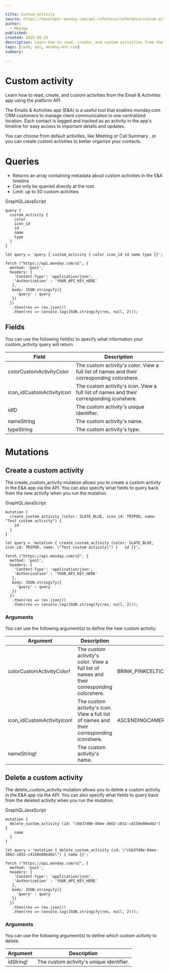 ```yaml
---

title: Custom_activity
source: https://developer.monday.com/api-reference/reference/custom-activity
author:
  - Monday
published:
created: 2025-05-25
description: Learn how to read, create, and custom activities from the Email &amp; Activities app using the platform API
tags: [code, api, monday-dot-com]
summary:

---
```


# Custom activity

Learn how to read, create, and custom activities from the Email & Activities app using the platform API

The Emails & Activities app (E&A) is a useful tool that enables monday.com CRM customers to manage client communication in one centralized location. Each contact is logged and tracked as an activity in the app's timeline for easy access to important details and updates.

You can choose from default activities, like Meeting or Call Summary , or you can create custom activities to better organize your contacts.

# Queries

- Returns an array containing metadata about custom activities in the E&A timeline
- Can only be queried directly at the root
- Limit: up to 50 custom activities

GraphQLJavaScript
```
query {
  custom_activity {
    color
    icon_id
    id
    name
    type
  }
}
```

```
let query = 'query { custom_activity { color icon_id id name type }}';

fetch ("https://api.monday.com/v2", {
  method: 'post',
  headers: {
    'Content-Type': 'application/json',
    'Authorization' : 'YOUR_API_KEY_HERE'
   },
   body: JSON.stringify({
     'query' : query
   })
  })
   .then(res => res.json())
   .then(res => console.log(JSON.stringify(res, null, 2)));
```

## Fields

You can use the following field(s) to specify what information your custom_activity query will return.

Field | Description
--- | ---
colorCustomActivityColor | The custom activity's color. View a full list of names and their corresponding colorshere.
icon_idCustomActivityIcon | The custom activity's icon. View a full list of names and their corresponding iconshere.
idID | The custom activity's unique identifier.
nameString | The custom activity's name.
typeString | The custom activity's type.

# Mutations

## Create a custom activity

The create_custom_activity mutation allows you to create a custom activity in the E&A app via the API. You can also specify what fields to query back from the new activity when you run the mutation.

GraphQLJavaScript
```
mutation {
  create_custom_activity (color: SLATE_BLUE, icon_id: TRIPOD, name: "Test custom activity") {
    id
  }
}
```

```
let query = 'mutation { create_custom_activity (color: SLATE_BLUE, icon_id: TRIPOD, name: \"Test custom activity\") {	id }}';

fetch ("https://api.monday.com/v2", {
  method: 'post',
  headers: {
    'Content-Type': 'application/json',
    'Authorization' : 'YOUR_API_KEY_HERE'
   },
   body: JSON.stringify({
     'query' : query
   })
  })
   .then(res => res.json())
   .then(res => console.log(JSON.stringify(res, null, 2)));
```

### Arguments

You can use the following argument(s) to define the new custom activity.

Argument | Description | Enum values
--- | --- | ---
colorCustomActivityColor! | The custom activity's color. View a full list of names and their corresponding colorshere. | BRINK_PINKCELTIC_BLUECORNFLOWER_BLUEDINGY_DUNGEONGO_GREENGRAYLIGHT_DEEP_PINKLIGHT_HOT_PINKMAYA_BLUEMEDIUM_TURQUOISEPARADISE_PINKPHILIPPINE_GREENPHILIPPINE_YELLOWSLATE_BLUEVIVID_CERULEANYANKEES_BLUEYELLOW_GREENYELLOW_ORANGE
icon_idCustomActivityIcon! | The custom activity's icon. View a full list of names and their corresponding iconshere. | ASCENDINGCAMERACONFERENCEFLAGGIFTHEADPHONESHOMEKEYSLOCATIONNOTEBOOKPAPERPLANEPLANEPLIERSTRIPODTWOFLAGSUTENSILS
nameString! | The custom activity's name. | 

## Delete a custom activity

The delete_custom_activity mutation allows you to delete a custom activity in the E&A app via the API. You can also specify what fields to query back from the deleted activity when you run the mutation.

GraphQLJavaScript
```
mutation {
  delete_custom_activity (id: "cbb37d0e-04ee-3662-z832-c4150e80eddz") {
    name
  }
}
```

```
let query = 'mutation { delete_custom_activity (id: \"cbb37d0e-04ee-3662-z832-c4150e80eddz\") {	name }}';

fetch ("https://api.monday.com/v2", {
  method: 'post',
  headers: {
    'Content-Type': 'application/json',
    'Authorization' : 'YOUR_API_KEY_HERE'
   },
   body: JSON.stringify({
     'query' : query
   })
  })
   .then(res => res.json())
   .then(res => console.log(JSON.stringify(res, null, 2)));
```

### Arguments

You can use the following argument(s) to define which custom activity to delete.

Argument | Description
--- | ---
idString! | The custom activity's unique identifier.
